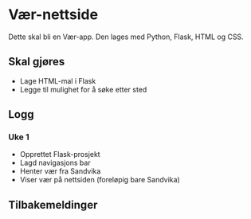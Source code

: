 # Vær-nettside

Dette skal bli en Vær-app. Den lages med Python, Flask, HTML og CSS.

## Skal gjøres

- Lage HTML-mal i Flask
- Legge til mulighet for å søke etter sted


## Logg

### Uke 1

- Opprettet Flask-prosjekt
- Lagd navigasjons bar
- Henter vær fra Sandvika
- Viser vær på nettsiden (foreløpig bare Sandvika)

## Tilbakemeldinger

